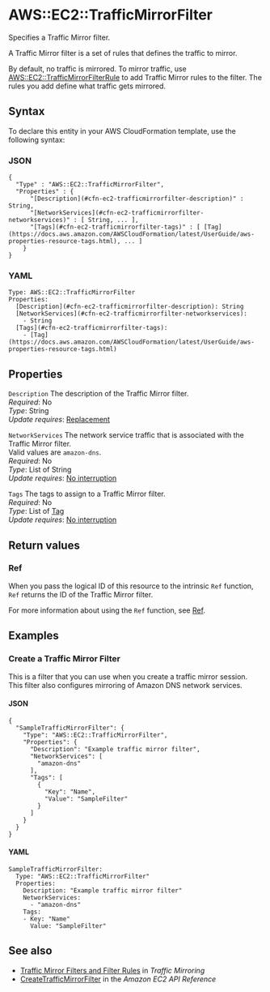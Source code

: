 # AWS::EC2::TrafficMirrorFilter<a name="aws-resource-ec2-trafficmirrorfilter"></a>

Specifies a Traffic Mirror filter\.

A Traffic Mirror filter is a set of rules that defines the traffic to mirror\.

By default, no traffic is mirrored\. To mirror traffic, use [AWS::EC2::TrafficMirrorFilterRule](https://docs.aws.amazon.com/AWSCloudFormation/latest/UserGuide/aws-resource-ec2-trafficmirrorfilterrule.html) to add Traffic Mirror rules to the filter\. The rules you add define what traffic gets mirrored\.

## Syntax<a name="aws-resource-ec2-trafficmirrorfilter-syntax"></a>

To declare this entity in your AWS CloudFormation template, use the following syntax:

### JSON<a name="aws-resource-ec2-trafficmirrorfilter-syntax.json"></a>

```
{
  "Type" : "AWS::EC2::TrafficMirrorFilter",
  "Properties" : {
      "[Description](#cfn-ec2-trafficmirrorfilter-description)" : String,
      "[NetworkServices](#cfn-ec2-trafficmirrorfilter-networkservices)" : [ String, ... ],
      "[Tags](#cfn-ec2-trafficmirrorfilter-tags)" : [ [Tag](https://docs.aws.amazon.com/AWSCloudFormation/latest/UserGuide/aws-properties-resource-tags.html), ... ]
    }
}
```

### YAML<a name="aws-resource-ec2-trafficmirrorfilter-syntax.yaml"></a>

```
Type: AWS::EC2::TrafficMirrorFilter
Properties: 
  [Description](#cfn-ec2-trafficmirrorfilter-description): String
  [NetworkServices](#cfn-ec2-trafficmirrorfilter-networkservices): 
    - String
  [Tags](#cfn-ec2-trafficmirrorfilter-tags): 
    - [Tag](https://docs.aws.amazon.com/AWSCloudFormation/latest/UserGuide/aws-properties-resource-tags.html)
```

## Properties<a name="aws-resource-ec2-trafficmirrorfilter-properties"></a>

`Description`  <a name="cfn-ec2-trafficmirrorfilter-description"></a>
The description of the Traffic Mirror filter\.  
*Required*: No  
*Type*: String  
*Update requires*: [Replacement](https://docs.aws.amazon.com/AWSCloudFormation/latest/UserGuide/using-cfn-updating-stacks-update-behaviors.html#update-replacement)

`NetworkServices`  <a name="cfn-ec2-trafficmirrorfilter-networkservices"></a>
The network service traffic that is associated with the Traffic Mirror filter\.  
Valid values are `amazon-dns`\.  
*Required*: No  
*Type*: List of String  
*Update requires*: [No interruption](https://docs.aws.amazon.com/AWSCloudFormation/latest/UserGuide/using-cfn-updating-stacks-update-behaviors.html#update-no-interrupt)

`Tags`  <a name="cfn-ec2-trafficmirrorfilter-tags"></a>
The tags to assign to a Traffic Mirror filter\.  
*Required*: No  
*Type*: List of [Tag](https://docs.aws.amazon.com/AWSCloudFormation/latest/UserGuide/aws-properties-resource-tags.html)  
*Update requires*: [No interruption](https://docs.aws.amazon.com/AWSCloudFormation/latest/UserGuide/using-cfn-updating-stacks-update-behaviors.html#update-no-interrupt)

## Return values<a name="aws-resource-ec2-trafficmirrorfilter-return-values"></a>

### Ref<a name="aws-resource-ec2-trafficmirrorfilter-return-values-ref"></a>

When you pass the logical ID of this resource to the intrinsic `Ref` function, `Ref` returns the ID of the Traffic Mirror filter\.

For more information about using the `Ref` function, see [Ref](https://docs.aws.amazon.com/AWSCloudFormation/latest/UserGuide/intrinsic-function-reference-ref.html)\.

## Examples<a name="aws-resource-ec2-trafficmirrorfilter--examples"></a>

### Create a Traffic Mirror Filter<a name="aws-resource-ec2-trafficmirrorfilter--examples--Create_a_Traffic_Mirror_Filter"></a>

This is a filter that you can use when you create a traffic mirror session\. This filter also configures mirroring of Amazon DNS network services\.

#### JSON<a name="aws-resource-ec2-trafficmirrorfilter--examples--Create_a_Traffic_Mirror_Filter--json"></a>

```
{
  "SampleTrafficMirrorFilter": {
    "Type": "AWS::EC2::TrafficMirrorFilter",
    "Properties": {
      "Description": "Example traffic mirror filter",
      "NetworkServices": [
        "amazon-dns"
      ],
      "Tags": [
        {
          "Key": "Name",
          "Value": "SampleFilter"
        }
      ]
    }
  }
}
```

#### YAML<a name="aws-resource-ec2-trafficmirrorfilter--examples--Create_a_Traffic_Mirror_Filter--yaml"></a>

```
SampleTrafficMirrorFilter:
  Type: "AWS::EC2::TrafficMirrorFilter"
  Properties:
    Description: "Example traffic mirror filter"
    NetworkServices:
      - "amazon-dns"
    Tags:
    - Key: "Name"
      Value: "SampleFilter"
```

## See also<a name="aws-resource-ec2-trafficmirrorfilter--seealso"></a>
+ [Traffic Mirror Filters and Filter Rules](https://docs.aws.amazon.com/vpc/latest/mirroring/traffic-mirroring-how-it-works.html#traffic-mirroring-filters) in *Traffic Mirroring*
+ [CreateTrafficMirrorFilter](https://docs.aws.amazon.com/AWSEC2/latest/APIReference/API_CreateTrafficMirrorFilter.html) in the *Amazon EC2 API Reference*

